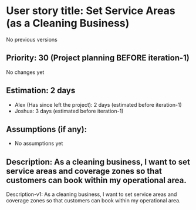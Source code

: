 # User story title: Set Service Areas (as a Cleaning Business)
No previous versions

## Priority: 30 (Project planning BEFORE iteration-1)
No changes yet

## Estimation: 2 days
* Alex (Has since left the project): 2 days (estimated before iteration-1)
* Joshua: 3 days (estimated before iteration-1)

## Assumptions (if any):
* No assumptions yet

## Description: As a cleaning business, I want to set service areas and coverage zones so that customers can book within my operational area.
Description-v1: As a cleaning business, I want to set service areas and coverage zones so that customers can book within my operational area.